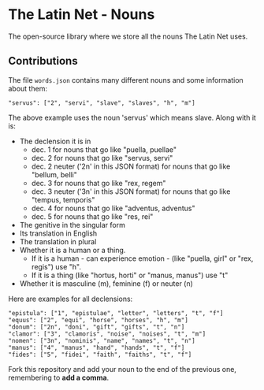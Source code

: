 # The Latin Net - Nouns

The open-source library where we store all the nouns The Latin Net uses.

## Contributions
The file `words.json` contains many different nouns and some information about them:
```
"servus": ["2", "servi", "slave", "slaves", "h", "m"]
```
The above example uses the noun 'servus' which means slave. Along with it is:
* The declension it is in
  * dec. 1 for nouns that go like "puella, puellae"
  * dec. 2 for nouns that go like "servus, servi"
  * dec. 2 neuter ('2n' in this JSON format) for nouns that go like "bellum, belli"
  * dec. 3 for nouns that go like "rex, regem"
  * dec. 3 neuter ('3n' in this JSON format) for nouns that go like "tempus, temporis"
  * dec. 4 for nouns that go like "adventus, adventus"
  * dec. 5 for nouns that go like "res, rei"
* The genitive in the singular form
* Its translation in English
* The translation in plural
* Whether it is a human or a thing.
  * If it is a human - can experience emotion - (like "puella, girl" or "rex, regis") use "h".
  * If it is a thing (like "hortus, horti" or "manus, manus") use "t"
* Whether it is masculine (m), feminine (f) or neuter (n)

Here are examples for all declensions:
```
"epistula": ["1", "epistulae", "letter", "letters", "t", "f"]
"equus": ["2", "equi", "horse", "horses", "h", "m"]
"donum": ["2n", "doni", "gift", "gifts", "t", "n"]
"clamor": ["3", "clamoris", "noise", "noises", "t", "m"]
"nomen": ["3n", "nominis", "name", "names", "t", "n"]
"manus": ["4", "manus", "hand", "hands", "t", "f"]
"fides": ["5", "fidei", "faith", "faiths", "t", "f"]
```

Fork this repository and add your noun to the end of the previous one, remembering to **add a comma**.
